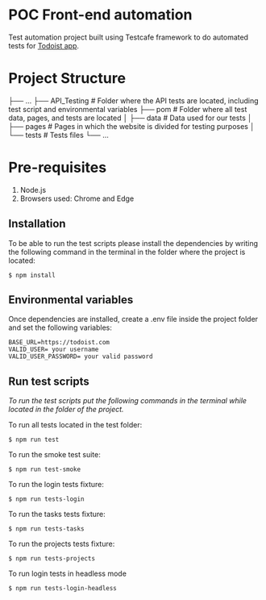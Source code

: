 # POC Front-end automation

Test automation project built using Testcafe framework to do automated tests for [Todoist app](https://todoist.com/).

# Project Structure

├── ...
├── API_Testing             # Folder where the API tests are located, including test script and environmental variables
├── pom                     # Folder where all test data, pages, and tests are located
│   ├── data                # Data used for our tests
│   ├── pages               # Pages in which the website is divided for testing purposes
│   └── tests               # Tests files
└── ...

# Pre-requisites

1. Node.js
2. Browsers used: Chrome and Edge

## Installation 

To be able to run the test scripts please install the dependencies by writing the following command in the terminal in the folder where the project is located: 

```
$ npm install
```
## Environmental variables

Once dependencies are installed, create a .env file inside the project folder and set the following variables: 

```
BASE_URL=https://todoist.com
VALID_USER= your username
VALID_USER_PASSWORD= your valid password
```
## Run test scripts

*To run the test scripts put the following commands in the terminal while located in the folder of the project.*

To run all tests located in the test folder: 

```
$ npm run test
```
To run the smoke test suite: 

```
$ npm run test-smoke
```
To run the login tests fixture: 

```
$ npm run tests-login
```
To run the tasks tests fixture: 

```
$ npm run tests-tasks
```
To run the projects tests fixture: 

```
$ npm run tests-projects
```
To run login tests in headless mode

```
$ npm run tests-login-headless
```



